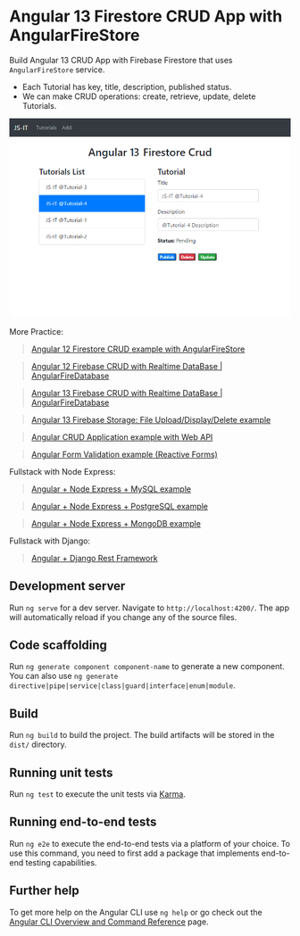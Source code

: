 # Angular 13 Firestore CRUD App with AngularFireStore

Build Angular 13 CRUD App with Firebase Firestore that uses `AngularFireStore` service.

- Each Tutorial has key, title, description, published status.
- We can make CRUD operations: create, retrieve, update, delete Tutorials.

![angular-13-firestore-crud-example](angular-13-firestore-crud-example.png)

More Practice:
> [Angular 12 Firestore CRUD example with AngularFireStore](https://www.github.com/JS-IT/angular-12-firestore-crud/)

> [Angular 12 Firebase CRUD with Realtime DataBase | AngularFireDatabase](https://www.github.com/JS-IT/angular-12-firebase-crud/)

> [Angular 13 Firebase CRUD with Realtime DataBase | AngularFireDatabase](https://www.github.com/JS-IT/angular-13-firebase-crud/)

> [Angular 13 Firebase Storage: File Upload/Display/Delete example](https://www.github.com/JS-IT/angular-13-file-upload-firebase-storage/)

> [Angular CRUD Application example with Web API](https://www.github.com/JS-IT/angular-13-crud-example/)

> [Angular Form Validation example (Reactive Forms)](https://www.github.com/JS-IT/angular-12-form-validation/)

Fullstack with Node Express:
> [Angular + Node Express + MySQL example](https://www.github.com/JS-IT/angular-12-node-js-express-mysql/)

> [Angular + Node Express + PostgreSQL example](https://www.github.com/JS-IT/angular-12-node-js-express-postgresql/)

> [Angular + Node Express + MongoDB example](https://www.github.com/JS-IT/angular-12-mongodb-node-js-express/)

Fullstack with Django:

> [Angular + Django Rest Framework](https://www.github.com/JS-IT/django-angular-12-crud-rest-framework/)

## Development server

Run `ng serve` for a dev server. Navigate to `http://localhost:4200/`. The app will automatically reload if you change any of the source files.

## Code scaffolding

Run `ng generate component component-name` to generate a new component. You can also use `ng generate directive|pipe|service|class|guard|interface|enum|module`.

## Build

Run `ng build` to build the project. The build artifacts will be stored in the `dist/` directory.

## Running unit tests

Run `ng test` to execute the unit tests via [Karma](https://karma-runner.github.io).

## Running end-to-end tests

Run `ng e2e` to execute the end-to-end tests via a platform of your choice. To use this command, you need to first add a package that implements end-to-end testing capabilities.

## Further help

To get more help on the Angular CLI use `ng help` or go check out the [Angular CLI Overview and Command Reference](https://angular.io/cli) page.
